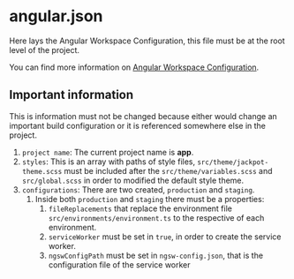 # angular.json

Here lays the Angular Workspace Configuration, this file must be at the root level of the project.

You can find more information on
[Angular Workspace Configuration](https://angular.io/guide/workspace-config).

## Important information

This is information must not be changed because either would change an important build
configuration or it is referenced somewhere else in the project.

1. `project name`: The current project name is **app**.
1. `styles`: This is an array with paths of style files, `src/theme/jackpot-theme.scss` must be included
    after the `src/theme/variables.scss` and `src/global.scss` in order to modified the default style theme.
1. `configurations`: There are two created, `production` and `staging`.
    1. Inside both `production` and `staging` there must be a properties:
        1. `fileReplacements` that replace the environment file
           `src/environments/environment.ts`
            to the respective of each environment.
        1. `serviceWorker` must be set in `true`, in order to create the service worker.
        1. `ngswConfigPath` must be set in `ngsw-config.json`, that is the configuration file of the service worker

